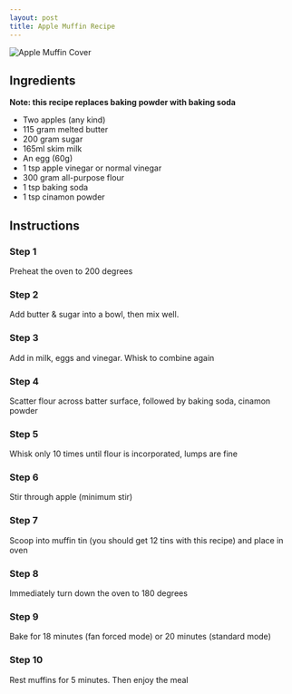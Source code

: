 ```yaml
---
layout: post
title: Apple Muffin Recipe
---
```


![Apple Muffin Cover](https://img.bestrecipes.com.au/0sB_Ndcd/br/2019/06/apple-muffins-952519-1.jpg)

## Ingredients 
<b>Note: this recipe replaces baking powder with baking soda</b>

- Two apples (any kind)
- 115 gram melted butter
- 200 gram sugar
- 165ml skim milk
- An egg (60g)
- 1 tsp apple vinegar or normal vinegar
- 300 gram all-purpose flour
- 1 tsp baking soda
- 1 tsp cinamon powder

## Instructions

### Step 1

Preheat the oven to 200 degrees

### Step 2

Add butter & sugar into a bowl, then mix well.

### Step 3

Add in milk, eggs and vinegar. Whisk to combine again

### Step 4

Scatter flour across batter surface, followed by baking soda, cinamon powder

### Step 5

Whisk only 10 times until flour is incorporated, lumps are fine

### Step 6

Stir through apple (minimum stir)

### Step 7

Scoop into muffin tin (you should get 12 tins with this recipe) and place in oven

### Step 8

Immediately turn down the oven to 180 degrees

### Step 9 

Bake for 18 minutes (fan forced mode) or 20 minutes (standard mode)

### Step 10

Rest muffins for 5 minutes. Then enjoy the meal
